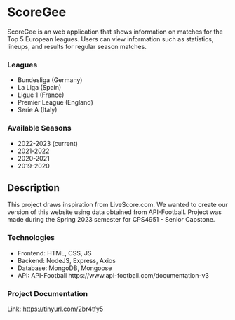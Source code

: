 # ScoreGee

ScoreGee is an web application that shows information on matches for the Top 5 European leagues.
Users can view information such as statistics, lineups, and results for regular season matches.

### Leagues

<ul>
<li> Bundesliga (Germany) </li>
<li> La Liga (Spain) </li>
<li> Ligue 1 (France) </li>
<li> Premier League (England) </li>
<li> Serie A (Italy) </li>
</ul>

### Available Seasons

<ul>
<li> 2022-2023 (current) </li>
<li> 2021-2022 </li>
<li> 2020-2021 </li>
<li> 2019-2020 </li>
</ul>

## Description

This project draws inspiration from LiveScore.com. We wanted to create our version of this website using data obtained from API-Football. Project was made during the Spring 2023 semester for CPS4951 - Senior Capstone.

### Technologies

<ul>
<li>Frontend: HTML, CSS, JS</li>
<li>Backend: NodeJS, Express, Axios</li>
<li>Database: MongoDB, Mongoose</li>
<li>API: API-Football https://www.api-football.com/documentation-v3</li>
</ul>

### Project Documentation
Link: https://tinyurl.com/2br4tfy5 